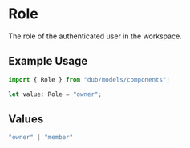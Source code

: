 # Role

The role of the authenticated user in the workspace.

## Example Usage

```typescript
import { Role } from "dub/models/components";

let value: Role = "owner";
```

## Values

```typescript
"owner" | "member"
```